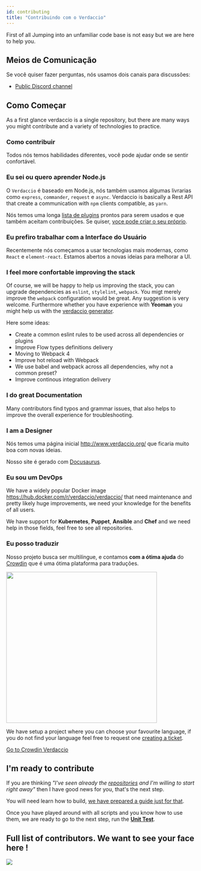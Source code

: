 ```yaml
---
id: contributing
title: "Contribuindo com o Verdaccio"
---
```

First of all Jumping into an unfamiliar code base is not easy but we are here to help you.

## Meios de Comunicação

Se você quiser fazer perguntas, nós usamos dois canais para discussões:

* [Public Discord channel](http://chat.verdaccio.org/)

## Como Começar

As a first glance verdaccio is a single repository, but there are many ways you might contribute and a variety of technologies to practice.

### Como contribuir

Todos nós temos habilidades diferentes, você pode ajudar onde se sentir confortável.

### Eu sei ou quero aprender Node.js

O `Verdaccio` é baseado em Node.js, nós também usamos algumas livrarias como `express`, `commander`, `request` e `async`. Verdaccio is basically a Rest API that create a communication with `npm` clients compatible, as `yarn`.

Nós temos uma longa [lista de plugins](plugins.md) prontos para serem usados e que também aceitam contribuições. Se quiser, [voce pode criar o seu próprio](dev-plugins.md).

### Eu prefiro trabalhar com a Interface do Usuário

Recentemente nós começamos a usar tecnologias mais modernas, como `React` e `element-react`. Estamos abertos a novas ideias para melhorar a UI.

### I feel more confortable improving the stack

Of course, we will be happy to help us improving the stack, you can upgrade dependencies as `eslint`, `stylelint`, `webpack`. You migt merely improve the `webpack` configuration would be great. Any suggestion is very welcome. Furthermore whether you have experience with **Yeoman** you might help us with the [verdaccio generator](https://github.com/verdaccio/generator-verdaccio-plugin).

Here some ideas:

* Create a common eslint rules to be used across all dependencies or plugins
* Improve Flow types definitions delivery
* Moving to Webpack 4
* Improve hot reload with Webpack
* We use babel and webpack across all dependencies, why not a common preset?
* Improve continous integration delivery

### I do great Documentation

Many contributors find typos and grammar issues, that also helps to improve the overall experience for troubleshooting.

### I am a Designer

Nós temos uma página inicial <http://www.verdaccio.org/> que ficaria muito boa com novas ideias.

Nosso site é gerado com [Docusaurus](https://docusaurus.io/).

### Eu sou um DevOps

We have a widely popular Docker image <https://hub.docker.com/r/verdaccio/verdaccio/> that need maintenance and pretty likely huge improvements, we need your knowledge for the benefits of all users.

We have support for **Kubernetes**, **Puppet**, **Ansible** and **Chef** and we need help in those fields, feel free to see all repositories.

### Eu posso traduzir

Nosso projeto busca ser multilíngue, e contamos **com a ótima ajuda** do [Crowdin](https://crowdin.com) que é uma ótima plataforma para traduções.

<img src="https://d3n8a8pro7vhmx.cloudfront.net/uridu/pages/144/attachments/original/1485948891/Crowdin.png" width="400px" />

We have setup a project where you can choose your favourite language, if you do not find your language feel free to request one [creating a ticket](https://github.com/verdaccio/verdaccio/issues/new).

[Go to Crowdin Verdaccio](https://crowdin.com/project/verdaccio)

## I'm ready to contribute

If you are thinking *"I've seen already the [repositories](repositories.md) and I'm willing to start right away"* then I have good news for you, that's the next step.

You will need learn how to build, [we have prepared a guide just for that](build.md).

Once you have played around with all scripts and you know how to use them, we are ready to go to the next step, run the [**Unit Test**](test.md).

## Full list of contributors. We want to see your face here !

<a href="graphs/contributors"><img src="https://opencollective.com/verdaccio/contributors.svg?width=890&button=false" /></a>
